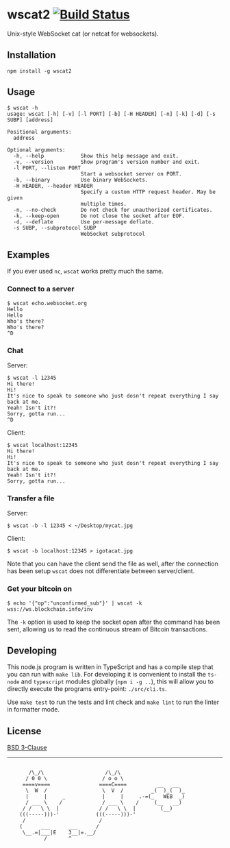 
wscat2 [![Build Status](https://travis-ci.org/jnordberg/wscat.svg?branch=master)](https://travis-ci.org/jnordberg/wscat)
======

Unix-style WebSocket cat (or netcat for websockets).


Installation
------------

```
npm install -g wscat2
```


Usage
-----

```
$ wscat -h
usage: wscat [-h] [-v] [-l PORT] [-b] [-H HEADER] [-n] [-k] [-d] [-s SUBP] [address]

Positional arguments:
  address

Optional arguments:
  -h, --help            Show this help message and exit.
  -v, --version         Show program's version number and exit.
  -l PORT, --listen PORT
                        Start a websocket server on PORT.
  -b, --binary          Use binary WebSockets.
  -H HEADER, --header HEADER
                        Specify a custom HTTP request header. May be given
                        multiple times.
  -n, --no-check        Do not check for unauthorized certificates.
  -k, --keep-open       Do not close the socket after EOF.
  -d, --deflate         Use per-message deflate.
  -s SUBP, --subprotocol SUBP
                        WebSocket subprotocol
```


Examples
--------

If you ever used `nc`, `wscat` works pretty much the same.

### Connect to a server

```
$ wscat echo.websocket.org
Hello
Hello
Who's there?
Who's there?
^D

```

### Chat

Server:

```
$ wscat -l 12345
Hi there!
Hi!
It's nice to speak to someone who just dosn't repeat everything I say back at me.
Yeah! Isn't it?!
Sorry, gotta run...
^D

```

Client:

```
$ wscat localhost:12345
Hi there!
Hi!
It's nice to speak to someone who just dosn't repeat everything I say back at me.
Yeah! Isn't it?!
Sorry, gotta run...
```

### Transfer a file

Server:

```
$ wscat -b -l 12345 < ~/Desktop/mycat.jpg
```

Client:

```
$ wscat -b localhost:12345 > igotacat.jpg
```

Note that you can have the client send the file as well, after the connection has been setup `wscat` does not differentiate between server/client.

### Get your bitcoin on

```
$ echo '{"op":"unconfirmed_sub"}' | wscat -k wss://ws.blockchain.info/inv
```

The `-k` option is used to keep the socket open after the command has been sent, allowing us to read the continuous stream of Bitcoin transactions.


Developing
----------

This node.js program is written in TypeScript and has a compile step that you can run with `make lib`. For developing it is convenient to install the `ts-node` and `typescript` modules  globally (`npm i -g ..`), this will allow you to directly execute the programs entry-point: `./src/cli.ts`.

Use `make test` to run the tests and lint check and `make lint` to run the linter in formatter mode.


License
-------

[BSD 3-Clause](https://tldrlegal.com/license/bsd-3-clause-license-(revised))

---

```

       /\_/\                    /\_/\
      / 0 0 \                  / o o \
     ====v====                ====C====          __   __
      \  W  /                  \  V  /         _(  )_(  )_
      |     |     _            |     |     .-=(_   WEB  _)
      / ___ \    /             / ___ \    /     (__   __)
     / /   \ \  |             / /   \ \  |        (__)
    (((-----)))-'            (((-----)))-'
     /                        /
    (      ___      ___      /
     \__.=|___|E    3__|=.__/
            /       ^

```

